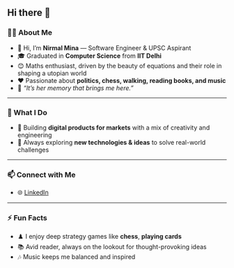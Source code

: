 ## Hi there 👋

### 👨‍💻 About Me  
- 👋 Hi, I’m **Nirmal Mina** — Software Engineer & UPSC Aspirant  
- 🎓 Graduated in **Computer Science** from **IIT Delhi**  
- 😊 Maths enthusiast, driven by the beauty of equations and their role in shaping a utopian world  
- ❤️ Passionate about **politics, chess, walking, reading books, and music**  
- 🖤 *“It’s her memory that brings me here.”*  

---

### 💼 What I Do  
- 💞️ Building **digital products for markets** with a mix of creativity and engineering  
- 🔭 Always exploring **new technologies & ideas** to solve real-world challenges  

---

### 📫 Connect with Me  
- 🌐 [LinkedIn](https://www.linkedin.com/in/nirmal-mina-4b0b951b2?utm_source=share&utm_campaign=share_via&utm_content=profile&utm_medium=android_app)  

---

### ⚡ Fun Facts  
- ♟️ I enjoy deep strategy games like **chess**, **playing cards**  
- 📚 Avid reader, always on the lookout for thought-provoking ideas  
- 🎶 Music keeps me balanced and inspired  
